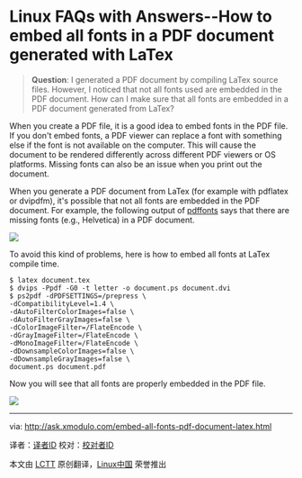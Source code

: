 Linux FAQs with Answers--How to embed all fonts in a PDF document generated with LaTex
================================================================================
> **Question**: I generated a PDF document by compiling LaTex source files. However, I noticed that not all fonts used are embedded in the PDF document. How can I make sure that all fonts are embedded in a PDF document generated from LaTex? 

When you create a PDF file, it is a good idea to embed fonts in the PDF file. If you don't embed fonts, a PDF viewer can replace a font with something else if the font is not available on the computer. This will cause the document to be rendered differently across different PDF viewers or OS platforms. Missing fonts can also be an issue when you print out the document.

When you generate a PDF document from LaTex (for example with pdflatex or dvipdfm), it's possible that not all fonts are embedded in the PDF document. For example, the following output of [pdffonts][1] says that there are missing fonts (e.g., Helvetica) in a PDF document.

![](https://farm3.staticflickr.com/2944/15344704481_d691f66e75_z.jpg)

To avoid this kind of problems, here is how to embed all fonts at LaTex compile time.

    $ latex document.tex
    $ dvips -Ppdf -G0 -t letter -o document.ps document.dvi
    $ ps2pdf -dPDFSETTINGS=/prepress \
    -dCompatibilityLevel=1.4 \
    -dAutoFilterColorImages=false \
    -dAutoFilterGrayImages=false \
    -dColorImageFilter=/FlateEncode \
    -dGrayImageFilter=/FlateEncode \
    -dMonoImageFilter=/FlateEncode \
    -dDownsampleColorImages=false \
    -dDownsampleGrayImages=false \
    document.ps document.pdf 

Now you will see that all fonts are properly embedded in the PDF file.

![](https://farm4.staticflickr.com/3890/15161184500_15ec673dca_z.jpg)

--------------------------------------------------------------------------------

via: http://ask.xmodulo.com/embed-all-fonts-pdf-document-latex.html

译者：[译者ID](https://github.com/译者ID)
校对：[校对者ID](https://github.com/校对者ID)

本文由 [LCTT](https://github.com/LCTT/TranslateProject) 原创翻译，[Linux中国](http://linux.cn/) 荣誉推出

[1]:http://ask.xmodulo.com/check-which-fonts-are-used-pdf-document.html